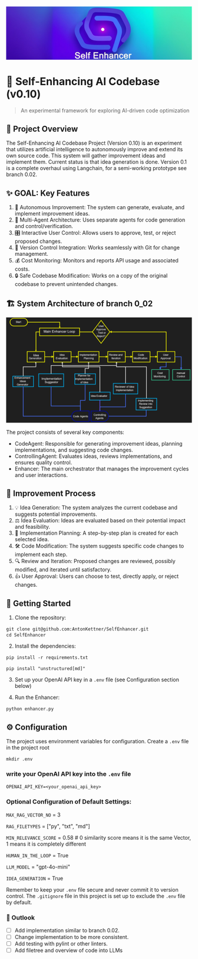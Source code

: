 ![Self-Enhancing AI Logo](assets/logo.jpg)

# 🧠 Self-Enhancing AI Codebase (v0.10)

> An experimental framework for exploring AI-driven code optimization

## 🚀 Project Overview

The Self-Enhancing AI Codebase Project (Version 0.10) is an experiment that utilizes artificial intelligence to autonomously improve and extend its own source code. This system will gather improvement ideas and implement them. Current status is that idea generation is done.
Version 0.1 is a complete overhaul using Langchain, for a semi-working prototype see branch 0.02.

## ✨ GOAL: Key Features

1. 🤖 Autonomous Improvement: The system can generate, evaluate, and implement improvement ideas.
2. 👥 Multi-Agent Architecture: Uses separate agents for code generation and control/verification.
3. 🎛️ Interactive User Control: Allows users to approve, test, or reject proposed changes.
4. 🔄 Version Control Integration: Works seamlessly with Git for change management.
5. 💰 Cost Monitoring: Monitors and reports API usage and associated costs.
6. 🔒 Safe Codebase Modification: Works on a copy of the original codebase to prevent unintended changes.


## 🏗️ System Architecture of branch 0_02

![System Architecture Diagram](assets/0_02_flowchart_SelfEnhancer.png)

The project consists of several key components:

- CodeAgent: Responsible for generating improvement ideas, planning implementations, and suggesting code changes.
- ControllingAgent: Evaluates ideas, reviews implementations, and ensures quality control.
- Enhancer: The main orchestrator that manages the improvement cycles and user interactions.

## 🔄 Improvement Process

1. 💡 Idea Generation: The system analyzes the current codebase and suggests potential improvements.
2. ⚖️ Idea Evaluation: Ideas are evaluated based on their potential impact and feasibility.
3. 📝 Implementation Planning: A step-by-step plan is created for each selected idea.
4. 🛠️ Code Modification: The system suggests specific code changes to implement each step.
5. 🔍 Review and Iteration: Proposed changes are reviewed, possibly modified, and iterated until satisfactory.
6. 👍 User Approval: Users can choose to test, directly apply, or reject changes.

## 🚀 Getting Started

1. Clone the repository:   
```shell
git clone git@github.com:AntonKettner/SelfEnhancer.git
cd SelfEnhancer
```

2. Install the dependencies:   
```shell
pip install -r requirements.txt
```

```shell
pip install "unstructured[md]"
```
3. Set up your OpenAI API key in a `.env` file (see Configuration section below)

4. Run the Enhancer:
```shell
python enhancer.py
```

## ⚙️ Configuration

The project uses environment variables for configuration. Create a `.env` file in the project root

```shell
mkdir .env
```

### write your OpenAI API key into the `.env` file

```shell
OPENAI_API_KEY=<your_openai_api_key>
```

### Optional Configuration of Default Settings:

`MAX_RAG_VECTOR_NO` = 3

`RAG_FILETYPES` = ["py", "txt", "md"]

`MIN_RELEVANCE_SCORE` = 0.58    # 0 similarity score means it is the same Vector, 1 means it is completely different

`HUMAN_IN_THE_LOOP` = True

`LLM_MODEL` = "gpt-4o-mini"

`IDEA_GENERATION` = True

Remember to keep your `.env` file secure and never commit it to version control. The `.gitignore` file in this project is set up to exclude the `.env` file by default.

### 🔮 Outlook

- [ ] Add implementation similar to branch 0.02.
- [ ] Change implementation to be more consistent.
- [ ] Add testing with pylint or other linters.
- [ ] Add filetree and overview of code into LLMs
